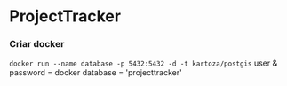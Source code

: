 # ProjectTracker

### Criar docker

`docker run --name database -p 5432:5432 -d -t kartoza/postgis`
user & password = docker
database = 'projecttracker'
